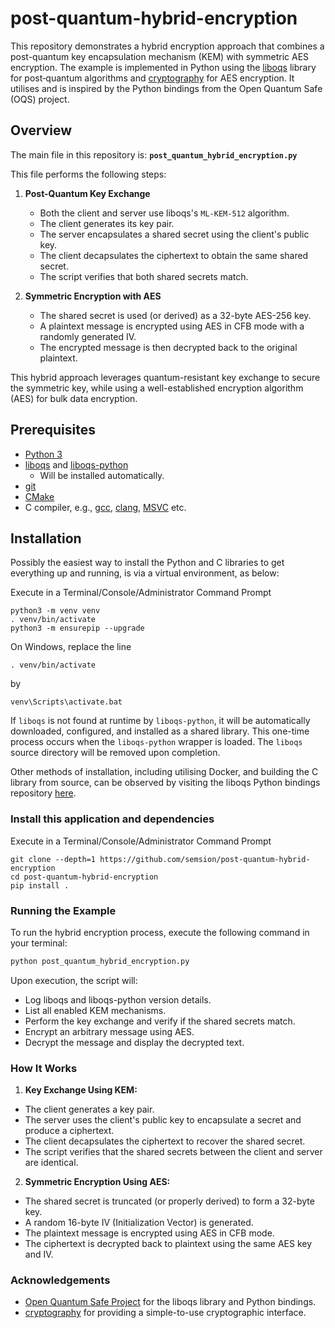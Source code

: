 # post-quantum-hybrid-encryption


This repository demonstrates a hybrid encryption approach that combines a post-quantum key encapsulation mechanism (KEM) with symmetric AES encryption. The example is implemented in Python using the [liboqs](https://github.com/open-quantum-safe/liboqs) library for post‑quantum algorithms and [cryptography](https://cryptography.io/en/latest/) for AES encryption. It utilises and is inspired by the Python bindings from the Open Quantum Safe (OQS) project.

## Overview

The main file in this repository is:
**`post_quantum_hybrid_encryption.py`**

This file performs the following steps:

1. **Post-Quantum Key Exchange**  
   - Both the client and server use liboqs's `ML-KEM-512` algorithm.
   - The client generates its key pair.
   - The server encapsulates a shared secret using the client's public key.
   - The client decapsulates the ciphertext to obtain the same shared secret.
   - The script verifies that both shared secrets match.

2. **Symmetric Encryption with AES**  
   - The shared secret is used (or derived) as a 32-byte AES-256 key.
   - A plaintext message is encrypted using AES in CFB mode with a randomly generated IV.
   - The encrypted message is then decrypted back to the original plaintext.

This hybrid approach leverages quantum-resistant key exchange to secure the symmetric key, while using a well-established encryption algorithm (AES) for bulk data encryption.

## Prerequisites

- [Python 3](https://www.python.org/)
- [liboqs](https://github.com/open-quantum-safe/liboqs) and [liboqs-python](https://github.com/open-quantum-safe/liboqs/tree/main/python)
  - Will be installed automatically.
- [git](https://git-scm.com/)
- [CMake](https://cmake.org/)
- C compiler, e.g., [gcc](https://gcc.gnu.org/), [clang](https://clang.llvm.org), [MSVC](https://visualstudio.microsoft.com/vs/) etc.


## Installation

Possibly the easiest way to install the Python and C libraries to get everything up and running, is via a virtual environment, as below:

Execute in a Terminal/Console/Administrator Command Prompt

```shell
python3 -m venv venv
. venv/bin/activate
python3 -m ensurepip --upgrade
```

On Windows, replace the line

```shell
. venv/bin/activate
```

by

```shell
venv\Scripts\activate.bat
```

If `liboqs` is not found at runtime by `liboqs-python`, it will be automatically downloaded, configured, and installed as a shared library. This one-time process occurs when the `liboqs-python` wrapper is loaded. The `liboqs` source directory will be removed upon completion.

Other methods of installation, including utilising Docker, and building the C library from source, can be observed by visiting the liboqs Python bindings repository [here](https://github.com/open-quantum-safe/liboqs-python).

### Install this application and dependencies

Execute in a Terminal/Console/Administrator Command Prompt

```shell
git clone --depth=1 https://github.com/semsion/post-quantum-hybrid-encryption
cd post-quantum-hybrid-encryption
pip install .
```

### Running the Example

To run the hybrid encryption process, execute the following command in your terminal:

```bash
python post_quantum_hybrid_encryption.py
```

Upon execution, the script will:

- Log liboqs and liboqs-python version details.
- List all enabled KEM mechanisms.
- Perform the key exchange and verify if the shared secrets match.
- Encrypt an arbitrary message using AES.
- Decrypt the message and display the decrypted text.

### How It Works

1. **Key Exchange Using KEM:**
- The client generates a key pair.
- The server uses the client's public key to encapsulate a secret and produce a ciphertext.
- The client decapsulates the ciphertext to recover the shared secret.
- The script verifies that the shared secrets between the client and server are identical.

2. **Symmetric Encryption Using AES:**
- The shared secret is truncated (or properly derived) to form a 32-byte key.
- A random 16-byte IV (Initialization Vector) is generated.
- The plaintext message is encrypted using AES in CFB mode.
- The ciphertext is decrypted back to plaintext using the same AES key and IV.

### Acknowledgements

- [Open Quantum Safe Project](https://openquantumsafe.org/) for the liboqs library and Python bindings.
- [cryptography](https://cryptography.io/) for providing a simple-to-use cryptographic interface.
